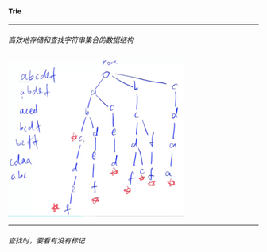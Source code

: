 #### Trie

-----------

###### 高效地存储和查找字符串集合的数据结构

<img src="https://raw.githubusercontent.com/DaoZuQieXing/Learn/main/img/算法基础课/算法基础课第二讲：数据结构/Trie树.png" alt="system call" style="max-width: 70%">

-----------------

###### 查找时，要看有没有标记